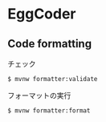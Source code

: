 # EggCoder

## Code formatting
チェック
```bash
$ mvnw formatter:validate
```

フォーマットの実行
```bash
$ mvnw formatter:format
```